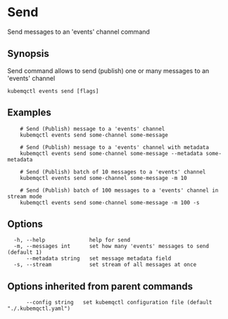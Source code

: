 # Send

Send messages to an 'events' channel command

## Synopsis

Send command allows to send \(publish\) one or many messages to an 'events' channel

```text
kubemqctl events send [flags]
```

## Examples

```text
    # Send (Publish) message to a 'events' channel
    kubemqctl events send some-channel some-message

    # Send (Publish) message to a 'events' channel with metadata
    kubemqctl events send some-channel some-message --metadata some-metadata

    # Send (Publish) batch of 10 messages to a 'events' channel
    kubemqctl events send some-channel some-message -m 10

    # Send (Publish) batch of 100 messages to a 'events' channel in stream mode
    kubemqctl events send some-channel some-message -m 100 -s
```

## Options

```text
  -h, --help              help for send
  -m, --messages int      set how many 'events' messages to send (default 1)
      --metadata string   set message metadata field
  -s, --stream            set stream of all messages at once
```

## Options inherited from parent commands

```text
      --config string   set kubemqctl configuration file (default "./.kubemqctl.yaml")
```

